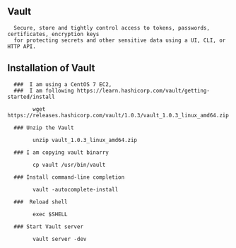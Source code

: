 ## Vault

      Secure, store and tightly control access to tokens, passwords, certificates, encryption keys 
      for protecting secrets and other sensitive data using a UI, CLI, or HTTP API.
      
## Installation  of Vault

      ###  I am using a CentOS 7 EC2, 
      ###  I am following https://learn.hashicorp.com/vault/getting-started/install

            wget https://releases.hashicorp.com/vault/1.0.3/vault_1.0.3_linux_amd64.zip
            
      ### Unzip the Vault
            
            unzip vault_1.0.3_linux_amd64.zip

      ### I am copying vault binarry 
            
            cp vault /usr/bin/vault

      ### Install command-line completion
      
            vault -autocomplete-install
      
      ###  Reload shell
      
            exec $SHELL

      ### Start Vault server
      
            vault server -dev
      
